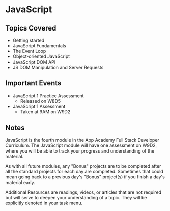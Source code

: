 # JavaScript

## Topics Covered

- Getting started
- JavaScript Fundamentals
- The Event Loop
- Object-oriented JavaScript
- JavaScript DOM API
- JS DOM Manipulation and Server Requests

## Important Events

- JavaScript 1 Practice Assessment
  - Released on W8D5
- JavaScript 1 Assessment
  - Taken at 9AM on W9D2

## Notes

JavaScript is the fourth module in the App Academy Full Stack Developer
Curriculum. The JavaScript module will have one assessment on W9D2, where you
will be able to track your progress and understanding of the material.

As with all future modules, any "Bonus" projects are to be completed after all
the standard projects for each day are completed. Sometimes that could mean
going back to a previous day's "Bonus" project(s) if you finish a day's material
early.

Additional Resources are readings, videos, or articles that are not required but
will serve to deepen your understanding of a topic. They will be explicitly
denoted in your task menu.
